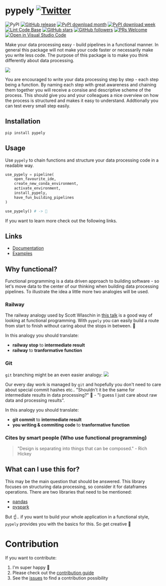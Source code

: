 # pypely [![Twitter](https://img.shields.io/twitter/url?style=social&url=https%3A%2F%2Fgithub.com%2Fstoney95%2Fpypely)](https://twitter.com/intent/tweet?text=Check+out+pypely:&url=https%3A%2F%2Fgithub.com%2Fstoney95%2Fpypely)

![PyPI](https://img.shields.io/pypi/v/pypely)
[![GitHub release](https://img.shields.io/github/release/stoney95/pypely)](https://github.com/stoney95/pypely/releases)
[![PyPI download month](https://img.shields.io/pypi/dm/pypely)](https://pypi.org/project/pypely/)
[![PyPI download week](https://img.shields.io/pypi/dw/pypely)](https://pypi.org/project/pypely/)
[![Lint Code Base](https://github.com/stoney95/pypely/actions/workflows/release.yaml/badge.svg)](https://github.com/stoney95/pypely/actions/workflows/release.yaml)
[![GitHub stars](https://img.shields.io/github/stars/stoney95/pypely?style=social)](https://github.com/stoney95/pypely/stargazers)
[![GitHub followers](https://img.shields.io/github/followers/stoney95.svg?style=social&label=Follow&maxAge=2592000)](https://github.com/stoney95?tab=followers)
[![PRs Welcome](https://img.shields.io/badge/PRs-welcome-brightgreen.svg?style=flat-square)](http://makeapullrequest.com)
[![Open in Visual Studio Code](https://open.vscode.dev/badges/open-in-vscode.svg)](https://open.vscode.dev/stoney95/pypely)





Make your data processing easy - build pipelines in a functional manner. In general this package will not make your code faster or necessarily make you write less code. The purpose of this package is to make you think differently about data processing. 

![](https://media.giphy.com/media/SACoDGYTvVNhZYNb5a/giphy.gif)

You are encouraged to write your data processing step by step - each step being a function. By naming each step with great awareness and chaining them together you will receive a consise and descriptive scheme of the process. This should give you and your colleagues a nice overview on how the process is structured and makes it easy to understand.
 Addtionally you can test every small step easily.

## Installation
```shell
pip install pypely
```

## Usage
Use `pypely` to chain functions and structure your data processing code in a readable way.

```python
use_pypely = pipeline(
    open_favourite_ide,
    create_new_conda_environment,
    activate_environment,
    install_pypely,
    have_fun_building_pipelines 
)

use_pypely() # -> 🥳
```

If you want to learn more check out the following links.

## Links
- [Documentation](https://stoney95.github.io/pypely/)
- [Examples](https://github.com/stoney95/pypely/tree/main/examples)

## Why functional?
Functional programming is a data driven approach to building software - so let's move data to the center of our thinking when building data processing pipelines. To illustrate the idea a little more two analogies will be used.

### Railway
The railway analogy used by Scott Wlaschin in [this talk](https://youtu.be/Nrp_LZ-XGsY?t=2617) is a good way of looking at functional programming. With `pypely` you can easily build a route from start to finish without caring about the stops in between. :steam_locomotive: 

In this analogy you should translate:
* **railway stop** to **intermediate result**
* **railway** to **tranformative function**

### Git 
`git` branching might be an even easier analogy: 
![](https://raw.githubusercontent.com/stoney95/pypely/main/assets/git_branch.png?raw=true)

Our every day work is managed by `git` and hopefully you don't need to care about special commit hashes etc.. "Shouldn't it be the same for intermediate results in data processing?" :thinking: - "I guess I just care about raw data and processing results". 

In this analogy you should translate:
* **git commit** to **intermediate result**
* **you writing & commiting code** to **tranformative function**

### Cites by smart people (Who use functional programming) 
> "Design is separating into things that can be composed." - Rich Hickey 

## What can I use this for?
This may be the main question that should be answered. This library focuses on structuring data processing, so consider it for dataframes operations. There are two libraries that need to be mentioned:
* [pandas](https://pandas.pydata.org/)
* [pyspark](http://spark.apache.org/docs/latest/api/python/)

But :point_up:.. if you want to build your whole application in a functional style, `pypely` provides you with the basics for this. So get creative 🤩 


# Contribution
If you want to contribute:
1. I'm super happy 🥳
2. Please check out the [contribution guide](https://github.com/stoney95/pypely/tree/main/assets/CONTRIBUTION.md)
3. See the [issues](https://github.com/stoney95/pypely/issues) to find a contribution possibility